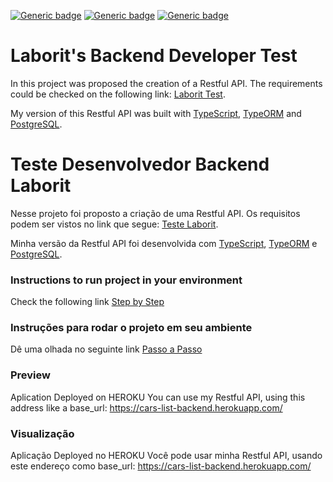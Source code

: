 [![Generic badge](https://img.shields.io/badge/node-green.svg)](https://shields.io/)
[![Generic badge](https://img.shields.io/badge/TypeScript-blue.svg)](https://shields.io/)
[![Generic badge](https://img.shields.io/badge/PostgreSQL-lightblue.svg)](https://shields.io/)
# Laborit's Backend Developer Test

In this project was proposed the creation of a Restful API.
The requirements could be checked on the following link: [Laborit Test](https://gitlab.com/snippets/1891831).

My version of this Restful API was built with [TypeScript](https://www.typescriptlang.org/), [TypeORM](https://typeorm.io/#/) and [PostgreSQL](https://www.postgresql.org/).

# Teste Desenvolvedor Backend Laborit

Nesse projeto foi proposto a criação de uma Restful API.
Os requisitos podem ser vistos no link que segue: [Teste Laborit](https://gitlab.com/snippets/1891831).

Minha versão da Restful API foi desenvolvida com [TypeScript](https://www.typescriptlang.org/), [TypeORM](https://typeorm.io/#/) e [PostgreSQL](https://www.postgresql.org/).

### Instructions to run project in your environment
Check the following link [Step by Step](https://www.notion.so/Step-by-Step-5a9a9533871e48bd84ee368a90fc251e)

### Instruções para rodar o projeto em seu ambiente
Dê uma olhada no seguinte link [Passo a Passo](https://www.notion.so/Passo-a-Passo-97ccbe5d3df9401fbc662ab97f270355)

### Preview
Aplication Deployed on HEROKU
You can use my Restful API, using this address like a base_url: https://cars-list-backend.herokuapp.com/

### Visualização
Aplicação Deployed no HEROKU
Você pode usar minha Restful API, usando este endereço como base_url: https://cars-list-backend.herokuapp.com/

